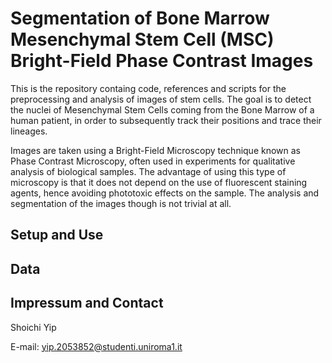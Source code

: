 # Segmentation of Bone Marrow Mesenchymal Stem Cell (MSC) Bright-Field Phase Contrast Images

This is the repository containg code, references and scripts for the
preprocessing and analysis of images of stem cells. The goal is to detect the
nuclei of Mesenchymal Stem Cells coming from the Bone Marrow of a human patient,
in order to subsequently track their positions and trace their lineages.

Images are taken using a Bright-Field Microscopy technique known as Phase
Contrast Microscopy, often used in experiments for qualitative analysis of
biological samples. The advantage of using this type of microscopy is that it
does not depend on the use of fluorescent staining agents, hence avoiding
phototoxic effects on the sample. The analysis and segmentation of the images
though is not trivial at all.

## Setup and Use



## Data

## Impressum and Contact

Shoichi Yip

E-mail: yip.2053852@studenti.uniroma1.it
